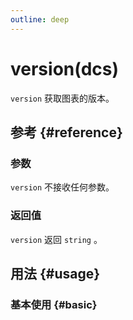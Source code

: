 ```yaml
---
outline: deep
---
```


# version(dcs)
`version` 获取图表的版本。

## 参考 {#reference}
<!--@include: @/@views/api/chart/version/reference.md-->

### 参数
`version` 不接收任何参数。

### 返回值
`version` 返回 `string` 。

## 用法 {#usage}
<script setup>
import Version from '../../@views/api/samples/version/index.vue'
</script>

### 基本使用 {#basic}
<Version />
